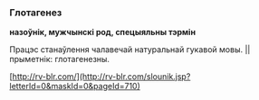 ### Глотагенез
**назоўнік, мужчынскі род, спецыяльны тэрмін**

Працэс станаўлення чалавечай натуральнай гукавой мовы. || прыметнік: глотагенезны.

<a rel="author">[http://rv-blr.com/](http://rv-blr.com/slounik.jsp?letterId=0&maskId=0&pageId=710)</a>
